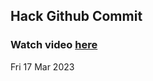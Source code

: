 
 ## Hack Github Commit 
 ### Watch video <a href="https://www.youtube.com">here</a> 
 Fri 17 Mar 2023 
